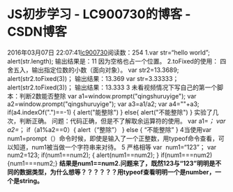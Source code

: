 # JS初步学习 - LC900730的博客 - CSDN博客
2016年03月07日 22:07:41[lc900730](https://me.csdn.net/LC900730)阅读数：254
1.var str=“hello world”;
alert(str.length);
输出结果是：11
因为空格也占一个位置。
2.toFixed的使用：
四舍五入，输出指定位数的小数（面向对象）。
var str2=13.3689;
alert(str2.toFixed(3))；
输出结果：13.369
var str=3.33333；
alert(str2.toFixed(3))；
输出结果：13.333
3 未看视频情况下写自己的第一个脚本：判断2数能否整除
var a1=window.prompt("qingshuruyige");
var a2=window.prompt("qingshuruyige");
var a3=a1/a2;
var a4=""+a3;
if(a4.indexOf(".")==-1)
{
alert("能整除")
}
else{
alert("不能整除")
}
实验了几次，判断正确。
问题：代码正确，但是不了解取余运算符的使用。
var a1=*；
var a2=*；
if（a1%a2==0）{
alert（“整除”）
}
else
{
“不能整除”
}
4当使用var num1=prompt（）命令时候，即使是输入了一个正整数，用typeof命令查看，可以知道，num1被当做一个字符串来对待。
5 严格相等
var  num1=“123”；
var num2=123;
if(num1==num2);
{
alert(num1==num2);
}
if(num1===num2){num1===num2;}
**结果是num1==num2.问题来了，既然123与“123”明明是不同的数据类型，为什么想等？？？？？？用typeof查看明明一个是number，一个是string。**
